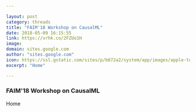 ```yaml
---

layout: post
category: threads
title: "FAIM'18 Workshop on CausalML"
date: 2018-05-09 16:15:55
link: https://vrhk.co/2FZUo1H
image: 
domain: sites.google.com
author: "sites.google.com"
icon: https://ssl.gstatic.com/sites/p/b672a2/system/app/images/apple-touch-icon.png
excerpt: "Home"

---
```


### FAIM'18 Workshop on CausalML

Home